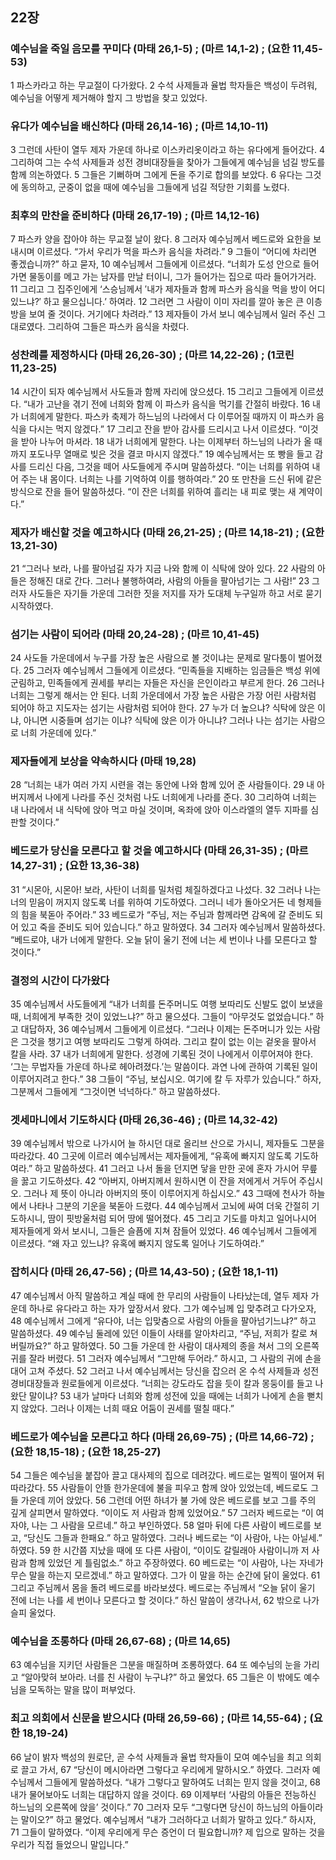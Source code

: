 ## 22장
### 예수님을 죽일 음모를 꾸미다 (마태 26,1-5) ;  (마르 14,1-2) ;  (요한 11,45-53)
1 파스카라고 하는 무교절이 다가왔다.
2 수석 사제들과 율법 학자들은 백성이 두려워, 예수님을 어떻게 제거해야 할지 그 방법을 찾고 있었다.
### 유다가 예수님을 배신하다 (마태 26,14-16) ;  (마르 14,10-11)
3 그런데 사탄이 열두 제자 가운데 하나로 이스카리옷이라고 하는 유다에게 들어갔다.
4 그리하여 그는 수석 사제들과 성전 경비대장들을 찾아가 그들에게 예수님을 넘길 방도를 함께 의논하였다.
5 그들은 기뻐하며 그에게 돈을 주기로 합의를 보았다.
6 유다는 그것에 동의하고, 군중이 없을 때에 예수님을 그들에게 넘길 적당한 기회를 노렸다.
### 최후의 만찬을 준비하다 (마태 26,17-19) ;  (마르 14,12-16)
7 파스카 양을 잡아야 하는 무교절 날이 왔다.
8 그러자 예수님께서 베드로와 요한을 보내시며 이르셨다. “가서 우리가 먹을 파스카 음식을 차려라.”
9 그들이 “어디에 차리면 좋겠습니까?” 하고 묻자,
10 예수님께서 그들에게 이르셨다. “너희가 도성 안으로 들어가면 물동이를 메고 가는 남자를 만날 터이니, 그가 들어가는 집으로 따라 들어가거라.
11 그리고 그 집주인에게 ‘스승님께서 ′내가 제자들과 함께 파스카 음식을 먹을 방이 어디 있느냐?′ 하고 물으십니다.’ 하여라.
12 그러면 그 사람이 이미 자리를 깔아 놓은 큰 이층 방을 보여 줄 것이다. 거기에다 차려라.”
13 제자들이 가서 보니 예수님께서 일러 주신 그대로였다. 그리하여 그들은 파스카 음식을 차렸다.
### 성찬례를 제정하시다 (마태 26,26-30) ;  (마르 14,22-26) ;  (1코린 11,23-25)
14 시간이 되자 예수님께서 사도들과 함께 자리에 앉으셨다.
15 그리고 그들에게 이르셨다. “내가 고난을 겪기 전에 너희와 함께 이 파스카 음식을 먹기를 간절히 바랐다.
16 내가 너희에게 말한다. 파스카 축제가 하느님의 나라에서 다 이루어질 때까지 이 파스카 음식을 다시는 먹지 않겠다.”
17 그리고 잔을 받아 감사를 드리시고 나서 이르셨다. “이것을 받아 나누어 마셔라.
18 내가 너희에게 말한다. 나는 이제부터 하느님의 나라가 올 때까지 포도나무 열매로 빚은 것을 결코 마시지 않겠다.”
19 예수님께서는 또 빵을 들고 감사를 드리신 다음, 그것을 떼어 사도들에게 주시며 말씀하셨다. “이는 너희를 위하여 내어 주는 내 몸이다. 너희는 나를 기억하여 이를 행하여라.”
20 또 만찬을 드신 뒤에 같은 방식으로 잔을 들어 말씀하셨다. “이 잔은 너희를 위하여 흘리는 내 피로 맺는 새 계약이다.”
### 제자가 배신할 것을 예고하시다 (마태 26,21-25) ;  (마르 14,18-21) ;  (요한 13,21-30)
21 “그러나 보라, 나를 팔아넘길 자가 지금 나와 함께 이 식탁에 앉아 있다.
22 사람의 아들은 정해진 대로 간다. 그러나 불행하여라, 사람의 아들을 팔아넘기는 그 사람!”
23 그러자 사도들은 자기들 가운데 그러한 짓을 저지를 자가 도대체 누구일까 하고 서로 묻기 시작하였다.
### 섬기는 사람이 되어라 (마태 20,24-28) ;  (마르 10,41-45)
24 사도들 가운데에서 누구를 가장 높은 사람으로 볼 것이냐는 문제로 말다툼이 벌어졌다.
25 그러자 예수님께서 그들에게 이르셨다. “민족들을 지배하는 임금들은 백성 위에 군림하고, 민족들에게 권세를 부리는 자들은 자신을 은인이라고 부르게 한다.
26 그러나 너희는 그렇게 해서는 안 된다. 너희 가운데에서 가장 높은 사람은 가장 어린 사람처럼 되어야 하고 지도자는 섬기는 사람처럼 되어야 한다.
27 누가 더 높으냐? 식탁에 앉은 이냐, 아니면 시중들며 섬기는 이냐? 식탁에 앉은 이가 아니냐? 그러나 나는 섬기는 사람으로 너희 가운데에 있다.”
### 제자들에게 보상을 약속하시다 (마태 19,28)
28 “너희는 내가 여러 가지 시련을 겪는 동안에 나와 함께 있어 준 사람들이다.
29 내 아버지께서 나에게 나라를 주신 것처럼 나도 너희에게 나라를 준다.
30 그리하여 너희는 내 나라에서 내 식탁에 앉아 먹고 마실 것이며, 옥좌에 앉아 이스라엘의 열두 지파를 심판할 것이다.”
### 베드로가 당신을 모른다고 할 것을 예고하시다 (마태 26,31-35) ;  (마르 14,27-31) ;  (요한 13,36-38)
31 “시몬아, 시몬아! 보라, 사탄이 너희를 밀처럼 체질하겠다고 나섰다.
32 그러나 나는 너의 믿음이 꺼지지 않도록 너를 위하여 기도하였다. 그러니 네가 돌아오거든 네 형제들의 힘을 북돋아 주어라.”
33 베드로가 “주님, 저는 주님과 함께라면 감옥에 갈 준비도 되어 있고 죽을 준비도 되어 있습니다.” 하고 말하였다.
34 그러자 예수님께서 말씀하셨다. “베드로야, 내가 너에게 말한다. 오늘 닭이 울기 전에 너는 세 번이나 나를 모른다고 할 것이다.”
### 결정의 시간이 다가왔다
35 예수님께서 사도들에게 “내가 너희를 돈주머니도 여행 보따리도 신발도 없이 보냈을 때, 너희에게 부족한 것이 있었느냐?” 하고 물으셨다. 그들이 “아무것도 없었습니다.” 하고 대답하자,
36 예수님께서 그들에게 이르셨다. “그러나 이제는 돈주머니가 있는 사람은 그것을 챙기고 여행 보따리도 그렇게 하여라. 그리고 칼이 없는 이는 겉옷을 팔아서 칼을 사라.
37 내가 너희에게 말한다. 성경에 기록된 것이 나에게서 이루어져야 한다. ‘그는 무법자들 가운데 하나로 헤아려졌다.’는 말씀이다. 과연 나에 관하여 기록된 일이 이루어지려고 한다.”
38 그들이 “주님, 보십시오. 여기에 칼 두 자루가 있습니다.” 하자, 그분께서 그들에게 “그것이면 넉넉하다.” 하고 말씀하셨다.
### 겟세마니에서 기도하시다 (마태 26,36-46) ;  (마르 14,32-42)
39 예수님께서 밖으로 나가시어 늘 하시던 대로 올리브 산으로 가시니, 제자들도 그분을 따라갔다.
40 그곳에 이르러 예수님께서는 제자들에게, “유혹에 빠지지 않도록 기도하여라.” 하고 말씀하셨다.
41 그러고 나서 돌을 던지면 닿을 만한 곳에 혼자 가시어 무릎을 꿇고 기도하셨다.
42 “아버지, 아버지께서 원하시면 이 잔을 저에게서 거두어 주십시오. 그러나 제 뜻이 아니라 아버지의 뜻이 이루어지게 하십시오.”
43 그때에 천사가 하늘에서 나타나 그분의 기운을 북돋아 드렸다.
44 예수님께서 고뇌에 싸여 더욱 간절히 기도하시니, 땀이 핏방울처럼 되어 땅에 떨어졌다.
45 그리고 기도를 마치고 일어나시어 제자들에게 와서 보시니, 그들은 슬픔에 지쳐 잠들어 있었다.
46 예수님께서 그들에게 이르셨다. “왜 자고 있느냐? 유혹에 빠지지 않도록 일어나 기도하여라.”
### 잡히시다 (마태 26,47-56) ;  (마르 14,43-50) ;  (요한 18,1-11)
47 예수님께서 아직 말씀하고 계실 때에 한 무리의 사람들이 나타났는데, 열두 제자 가운데 하나로 유다라고 하는 자가 앞장서서 왔다. 그가 예수님께 입 맞추려고 다가오자,
48 예수님께서 그에게 “유다야, 너는 입맞춤으로 사람의 아들을 팔아넘기느냐?” 하고 말씀하셨다.
49 예수님 둘레에 있던 이들이 사태를 알아차리고, “주님, 저희가 칼로 쳐 버릴까요?” 하고 말하였다.
50 그들 가운데 한 사람이 대사제의 종을 쳐서 그의 오른쪽 귀를 잘라 버렸다.
51 그러자 예수님께서 “그만해 두어라.” 하시고, 그 사람의 귀에 손을 대어 고쳐 주셨다.
52 그러고 나서 예수님께서는 당신을 잡으러 온 수석 사제들과 성전 경비대장들과 원로들에게 이르셨다. “너희는 강도라도 잡을 듯이 칼과 몽둥이를 들고 나왔단 말이냐?
53 내가 날마다 너희와 함께 성전에 있을 때에는 너희가 나에게 손을 뻗치지 않았다. 그러나 이제는 너희 때요 어둠이 권세를 떨칠 때다.”
### 베드로가 예수님을 모른다고 하다 (마태 26,69-75) ;  (마르 14,66-72) ;  (요한 18,15-18) ;  (요한 18,25-27)
54 그들은 예수님을 붙잡아 끌고 대사제의 집으로 데려갔다. 베드로는 멀찍이 떨어져 뒤따라갔다.
55 사람들이 안뜰 한가운데에 불을 피우고 함께 앉아 있었는데, 베드로도 그들 가운데 끼어 앉았다.
56 그런데 어떤 하녀가 불 가에 앉은 베드로를 보고 그를 주의 깊게 살피면서 말하였다. “이이도 저 사람과 함께 있었어요.”
57 그러자 베드로는 “이 여자야, 나는 그 사람을 모르네.” 하고 부인하였다.
58 얼마 뒤에 다른 사람이 베드로를 보고, “당신도 그들과 한패요.” 하고 말하였다. 그러나 베드로는 “이 사람아, 나는 아닐세.” 하였다.
59 한 시간쯤 지났을 때에 또 다른 사람이, “이이도 갈릴래아 사람이니까 저 사람과 함께 있었던 게 틀림없소.” 하고 주장하였다.
60 베드로는 “이 사람아, 나는 자네가 무슨 말을 하는지 모르겠네.” 하고 말하였다. 그가 이 말을 하는 순간에 닭이 울었다.
61 그리고 주님께서 몸을 돌려 베드로를 바라보셨다. 베드로는 주님께서 “오늘 닭이 울기 전에 너는 나를 세 번이나 모른다고 할 것이다.” 하신 말씀이 생각나서,
62 밖으로 나가 슬피 울었다.
### 예수님을 조롱하다 (마태 26,67-68) ;  (마르 14,65)
63 예수님을 지키던 사람들은 그분을 매질하며 조롱하였다.
64 또 예수님의 눈을 가리고 “알아맞혀 보아라. 너를 친 사람이 누구냐?” 하고 물었다.
65 그들은 이 밖에도 예수님을 모독하는 말을 많이 퍼부었다.
### 최고 의회에서 신문을 받으시다 (마태 26,59-66) ;  (마르 14,55-64) ;  (요한 18,19-24)
66 날이 밝자 백성의 원로단, 곧 수석 사제들과 율법 학자들이 모여 예수님을 최고 의회로 끌고 가서,
67 “당신이 메시아라면 그렇다고 우리에게 말하시오.” 하였다. 그러자 예수님께서 그들에게 말씀하셨다. “내가 그렇다고 말하여도 너희는 믿지 않을 것이고,
68 내가 물어보아도 너희는 대답하지 않을 것이다.
69 이제부터 ‘사람의 아들은 전능하신 하느님의 오른쪽에 앉을’ 것이다.”
70 그러자 모두 “그렇다면 당신이 하느님의 아들이라는 말이오?” 하고 물었다. 예수님께서 “내가 그러하다고 너희가 말하고 있다.” 하시자,
71 그들이 말하였다. “이제 우리에게 무슨 증언이 더 필요합니까? 제 입으로 말하는 것을 우리가 직접 들었으니 말입니다.”
